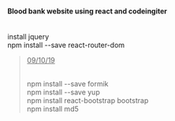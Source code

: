 <p class="has-line-data" data-line-start="0" data-line-end="3"><h4>Blood bank website using react and codeingiter</h4><br>
install jquery<br>
npm install --save react-router-dom</p>
<blockquote>
<p class="has-line-data" data-line-start="3" data-line-end="7"><u>09/10/19</u></p><br>
    npm install --save formik<br>
    npm install --save yup<br>
    npm install react-bootstrap bootstrap<br>
    npm install md5 <br>
</blockquote>
<pre><code class="has-line-data" data-line-start="8" data-line-end="10" class="language-sh">
</code></pre>
